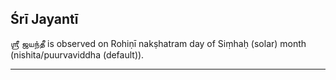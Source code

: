 ## Śrī Jayantī
ஶ்ரீ ஜயந்தீ is observed on Rohiṇī nakṣhatram day of Siṃhaḥ (solar) month (nishita/puurvaviddha (default)).



---
